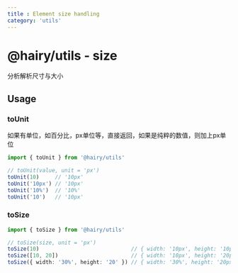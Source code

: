 ```yaml
---
title : Element size handling
category: 'utils'
---
```


# @hairy/utils - size

分析解析尺寸与大小


## Usage


### toUnit

如果有单位，如百分比，px单位等，直接返回，如果是纯粹的数值，则加上px单位

```ts
import { toUnit } from '@hairy/utils'

// toUnit(value, unit = 'px')
toUnit(10)     // '10px'
toUnit('10px') // '10px'
toUnit('10%')  // '10%'
toUnit('10')   // '10px'
```

### toSize

```ts
import { toSize } from '@hairy/utils'

// toSize(size, unit = 'px')
toSize(10)                             // { width: '10px', height: '10px' }
toSize([10, 20])                       // { width: '10px', height: '20px' }
toSize({ width: '30%', height: '20' }) // { width: '30%', height: '20px' }
```